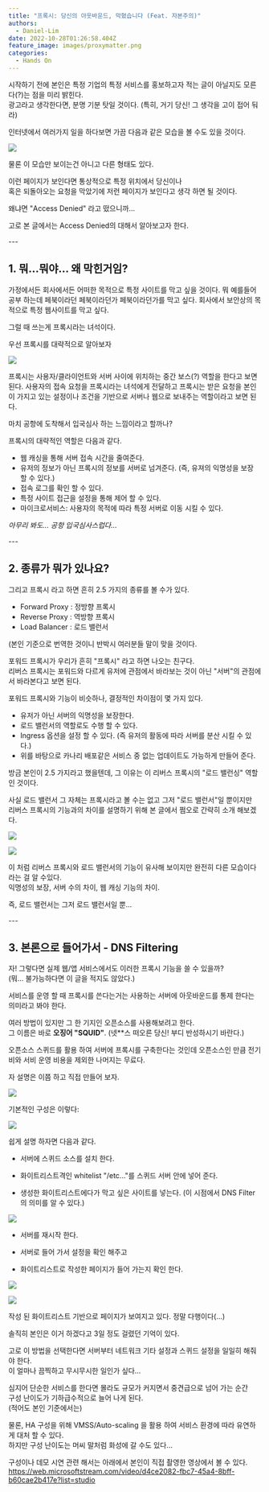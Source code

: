 ```yaml
---
title: "프록시: 당신의 아웃바운드, 막혔습니다 (Feat. 자본주의)"
authors:
  - Daniel-Lim
date: 2022-10-28T01:26:58.404Z
feature_image: images/proxymatter.png
categories:
  - Hands On
---
```

시작하기 전에 본인은 특정 기업의 특정 서비스를 홍보하고자 적는 글이 아닐지도 모른다(?)는 점을 미리 밝힌다. \
광고라고 생각한다면, 분명 기분 탓일 것이다. (특히, 거기 당신! 그 생각을 고이 접어 둬라)

인터넷에서 여러가지 일을 하다보면 가끔 다음과 같은 모습을 볼 수도 있을 것이다.

![](칫결계인가.png)

물론 이 모습만 보이는건 아니고 다른 형태도 있다.

이런 페이지가 보인다면 통상적으로 특정 위치에서 당신이나 \
혹은 되돌아오는 요청을 막았기에 저런 페이지가 보인다고 생각 하면 될 것이다. 

왜냐면 "Access Denied" 라고 떴으니까...

고로 본 글에서는 Access Denied의 대해서 알아보고자 한다.

\-﻿--

## 1. 뭐...뭐야... 왜 막힌거임?

가정에서든 회사에서든 어떠한 목적으로 특정 사이트를 막고 싶을 것이다.
뭐 예를들어 공부 하는데 페북이라던 페북이라던가 페북이라던가를 막고 싶다.
회사에서 보안상의 목적으로 특정 웹사이트를 막고 싶다.

그럴 때 쓰는게 프록시라는 녀석이다.

우선 프록시를 대략적으로 알아보자

![](proxymatter.png)

프록시는 사용자/클라이언트와 서버 사이에 위치하는 중간 보스(?) 역할을 한다고 보면 된다. 
사용자의 접속 요청을 프록시라는 녀석에게 전달하고 프록시는 받은 요청을 본인이 가지고 있는 설정이나 조건을 기반으로
서버나 웹으로 보내주는 역할이라고 보면 된다.

마치 공항에 도착해서 입국심사 하는 느낌이라고 할까나?

프록시의 대략적인 역할은 다음과 같다.

* 웹 캐싱을 통해 서버 접속 시간을 줄여준다.
* 유저의 정보가 아닌 프록시의 정보를 서버로 넘겨준다.
  (즉, 유져의 익명성을 보장 할 수 있다.)
* 접속 로그를 확인 할 수 있다.
* 특정 사이트 접근을 설정을 통해 제어 할 수 있다.
* 마이크로서비스: 사용자의 목적에 따라 특정 서버로 이동 시킬 수 있다.

*아무리 봐도... 공항 입국심사스럽다...*

\-﻿--

## 2. 종류가 뭐가 있나요?

그리고 프록시 라고 하면 흔히 2.5 가지의 종류를 볼 수가 있다.

* Forward Proxy : 정방향 프록시
* Reverse Proxy : 역방향 프록시 
* Load Balancer : 로드 밸런서

(본인 기준으로 번역한 것이니 반박시 여러분들 말이 맞을 것이다.

포워드 프록시가 우리가 흔히 "프록시" 라고 하면 나오는 친구다.\
리버스 프록시는 포워드와 다르게 유저에 관점에서 바라보는 것이 아닌 "서버"의 관점에서 바라본다고 보면 된다. 

포워드 프록시와 기능이 비슷하나, 결정적인 차이점이 몇 가지 있다.

* 유저가 아닌 서버의 익명성을 보장한다.
* 로드 밸런서의 역할로도 수행 할 수 있다.
* Ingress 옵션을 설정 할 수 있다. (즉 유저의 활동에 따라 서버를 분산 시킬 수 있다.)
* 위를 바탕으로 카나리 배포같은 서비스 중 없는 업데이트도 가능하게 만들어 준다.

방금 본인이 2.5 가지라고 했을텐데, 그 이유는 이 리버스 프록시의 "로드 밸런싱" 역할 인 것이다.

사실 로드 밸런서 그 자체는 프록시라고 볼 수는 없고 그저 "로드 밸런서"일 뿐이지만\
리버스 프록시의 기능과의 차이를 설명하기 위해 본 글에서 쩜오로 간략히 소개 해보겠다. 

![](0.5.jpg)

![](reverseproxyvslb.png)

이 처럼 리버스 프록시와 로드 밸런서의 기능이 유사해 보이지만 완전히 다른 모습이다 라는 걸 알 수있다. \
익명성의 보장, 서버 수의 차이, 웹 캐싱 기능의 차이.

즉, 로드 밸런서는 그저 로드 밸런서일 뿐...

\-﻿--

## 3. 본론으로 들어가서 - DNS Filtering

자! 그렇다면 실제 웹/앱 서비스에서도 이러한 프록시 기능을 쓸 수 있을까?\
(뭐… 불가능하다면 이 글을 적지도 않았다.)

서비스를 운영 할 때 프록시를 쓴다는거는 사용하는 서버에 아웃바운드를 통제 한다는 의미라고 봐야 한다.

여러 방법이 있지만 그 한 기지인 오픈소스를 사용해보려고 한다.\
그 이름은 바로 **오징어 "SQUID"**. (넷\*\*스 떠오른 당신! 부디 반성하시기 바란다.)

오픈소스 스퀴드를 활용 하여 서버에 프록시를 구축한다는 것인데 오픈소스인 만큼 전기비와 서비 운영 비용을 제외한 나머지는 무료다.

자 설명은 이쯤 하고 직접 만들어 보자.

![](squid.png)



기본적인 구성은 이렇다:

![](architecture.png)



쉽게 설명 하자면 다음과 같다.

* 서버에 스퀴드 소스를 설치 한다.


* 화이트리스트격인 whitelist "/etc..."를 스퀴드 서버 안에 넣어 준다. 
* 생성한 화이트리스트에다가 막고 싶은 사이트를 넣는다. (이 시점에서 DNS Filter의 의미를 알 수 있다.)



![](createsquid.png)



* 서버를 재시작 한다.


* 서버로 들어 가서 설정을 확인 해주고
* 화이트리스트로 작성한 페이지가 들어 가는지 확인 한다. 

![](settings.png)

![](resultsfromsettings.png)

작성 된 화이트리스트 기반으로 페이지가 보여지고 있다. 정말 다행이다(...)


솔직히 본인은 이거 하겠다고 3일 정도 걸렸던 기억이 있다.

고로 이 방법을 선택한다면 서버부터 네트워크 기타 설정과 스퀴드 설정을 일일히 해줘야 한다.\
이 얼마나 끔찍하고 무시무시한 일인가 싶다...

심지어 단순한 서비스를 한다면 몰라도 규모가 커지면서 중견급으로 넘어 가는 순간\
구성 난이도가 기하급수적으로 늘어 나게 된다. \
(적어도 본인 기준에서는)

물론, HA 구성을 위해 VMSS/Auto-scaling 을 활용 하여 서비스 환경에 따라 유연하게 대처 할 수 있다.\
하지만 구성 난이도는 머씨 말처럼 화성에 갈 수도 있다...

구성이나 데모 시연 관련 해서는 아래에서 본인이 직접 촬영한 영상에서 볼 수 있다. 
https://web.microsoftstream.com/video/d4ce2082-fbc7-45a4-8bff-b60cae2b417e?list=studio